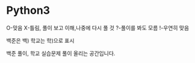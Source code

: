 # Python3
 
 O-맞음
 X-틀림, 풀이 보고 이해,나중에 다시 풀 것
 ?-풀이를 봐도 모름
 !-우연히 맞음
 
 백준은 백) 학교는 학)으로 표시
 
백준 풀이, 학교 실습문제 풀이 올리는 공간입니다.
